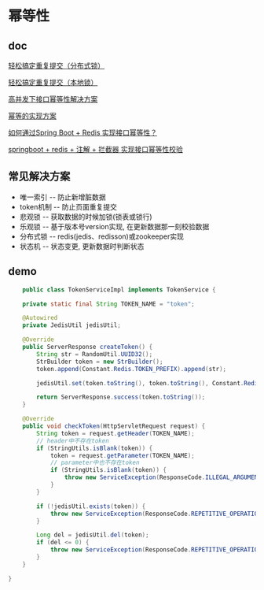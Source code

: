 # 幂等性

## doc
[轻松搞定重复提交（分布式锁）](https://blog.battcn.com/2018/06/13/springboot/v2-cache-redislock/)

[轻松搞定重复提交（本地锁）](https://blog.battcn.com/2018/06/12/springboot/v2-cache-locallock/)

[高并发下接口幂等性解决方案](https://www.cnblogs.com/linjiqin/p/9678022.html)

[幂等的实现方案](https://mp.weixin.qq.com/s/p67s6MYVEMEPHQbUbDd9YQ)

[如何通过Spring Boot + Redis 实现接口幂等性？](https://mp.weixin.qq.com/s/jxvSGrZZlcxqTymULQsQpA)

[springboot + redis + 注解 + 拦截器 实现接口幂等性校验](https://www.jianshu.com/p/6189275403ed)

## 常见解决方案
* 唯一索引 -- 防止新增脏数据
* token机制 -- 防止页面重复提交
* 悲观锁 -- 获取数据的时候加锁(锁表或锁行)
* 乐观锁 -- 基于版本号version实现, 在更新数据那一刻校验数据
* 分布式锁 -- redis(jedis、redisson)或zookeeper实现
* 状态机 -- 状态变更, 更新数据时判断状态

## demo

```java
	public class TokenServiceImpl implements TokenService {

    private static final String TOKEN_NAME = "token";

    @Autowired
    private JedisUtil jedisUtil;

    @Override
    public ServerResponse createToken() {
        String str = RandomUtil.UUID32();
        StrBuilder token = new StrBuilder();
        token.append(Constant.Redis.TOKEN_PREFIX).append(str);

        jedisUtil.set(token.toString(), token.toString(), Constant.Redis.EXPIRE_TIME_MINUTE);

        return ServerResponse.success(token.toString());
    }

    @Override
    public void checkToken(HttpServletRequest request) {
        String token = request.getHeader(TOKEN_NAME);
        // header中不存在token
        if (StringUtils.isBlank(token)) {
            token = request.getParameter(TOKEN_NAME);
            // parameter中也不存在token
            if (StringUtils.isBlank(token)) {
                throw new ServiceException(ResponseCode.ILLEGAL_ARGUMENT.getMsg());
            }
        }

        if (!jedisUtil.exists(token)) {
            throw new ServiceException(ResponseCode.REPETITIVE_OPERATION.getMsg());
        }

        Long del = jedisUtil.del(token);
        if (del <= 0) {
            throw new ServiceException(ResponseCode.REPETITIVE_OPERATION.getMsg());
        }
    }

}
```